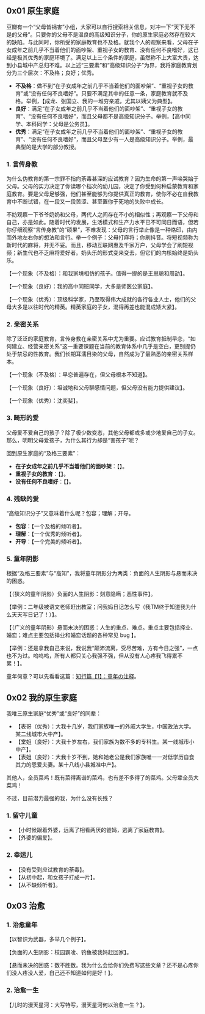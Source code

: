## 0x01 原生家庭

豆瓣有一个“父母皆祸害”小组，大家可以自行搜索相关信息，对冲一下“天下无不是的父母”。只要你的父母不是温良的高级知识分子，你的原生家庭必然存在较大的缺陷。与此同时，你所受的家庭教育也不及格。就我个人的观察来看，父母在子女成年之前几乎不当着他们的面吵架、重视子女的教育、没有任何不良嗜好，这已经是极其优秀的家庭环境了。满足以上三个条件的家庭，虽然称不上大富大贵，达到小县城中产总归不难。以上述“三要素”和“高级知识分子”为界，我将家庭教育划分为三个层次：不及格；良好；优秀。

+ **不及格**：做不到“在子女成年之前几乎不当着他们的面吵架”、“重视子女的教育”或“没有任何不良嗜好”。只要不满足其中的任意一条，家庭教育就不及格。举例，【成龙、张国立、我的一堆穷亲戚，尤其以姨父为典型】。
+ **良好**：满足“在子女成年之前几乎不当着他们的面吵架”、“重视子女的教育”、“没有任何不良嗜好”，而且父母都不是高级知识分子。举例，【高中同学、本科同学：父母是公务员】。
+ **优秀**：满足“在子女成年之前几乎不当着他们的面吵架”、“重视子女的教育”、“没有任何不良嗜好”，而且父母至少有一人是高级知识分子。举例，最典型的是大学的部分教授。

### 1. 言传身教

为什么伪教育的第一宗罪不指向荼毒甚深的应试教育？因为生命的第一声啼哭始于父母。父母的实力决定了你读哪个档次的幼儿园，决定了你受到何种启蒙教育和家庭教育。要是父母足够强，他们甚至能够为你提供真正的教育，使你不必在自我教育中不断试错，在一段又一段苦涩、甚至置你于死地的失败中成长。

不妨观察一下爷爷奶奶和父母，两代人之间存在不小的相似性；再观察一下父母和自己，亦是如此。随着时代的发展，生活模式和生产力水平已不可同日而语，但若你仔细观察“言传身教”的“硕果”，不难发现：父母的言行举止像是一种烙印，由内而外地左右你的想法和言行。举一个例子：父母打麻将；你刷抖音。将短视频称为新时代的麻将，并无不妥。而且，移动互联网惠及千家万户，父母学会了刷短视频；新生代也不乏麻将爱好者。奶头乐的形式变来变去，但它们的内核始终是奶头乐。

【一个现象（不及格）：和我家境相仿的孩子。值得一提的是王思聪和周劼】。

【一个现象（良好）：我的高中同班同学，大多是师医公家庭】。

【一个现象（优秀）：顶级科学家，乃至取得伟大成就的各行各业人士，他们的父母大多是以往时代的精英。精英家庭的子女，混得再差也能混成矮大紧】。

### 2. 亲密关系

除了泛泛的家庭教育，言传身教在亲密关系中尤为重要。应试教育抵制早恋，“如何建立、经营亲密关系”这一重要课题在当前的教育体系中几乎是空白，更别提仍处于禁忌的性教育。我们长期耳濡目染的父母，自然成为了最熟悉的亲密关系样本。

【一个现象（不及格）：早恋普遍存在，但父母根本不知道】。

【一个现象（良好）：坦诚地和父母聊感情问题，但父母没有能力提供建议】。

【一个现象（优秀）：沈奕斐】。

### 3. 畸形的爱

父母爱不爱自己的孩子？除了极少数变态，其他父母都或多或少地爱自己的子女。那么，明明父母爱孩子，为什么其行为却是“害孩子”呢？

回到原生家庭的“及格三要素”：

+ **在子女成年之前几乎不当着他们的面吵架**：【】。
+ **重视子女的教育**：【】。
+ **没有任何不良嗜好**：【】。

### 4. 残缺的爱

“高级知识分子”又意味着什么呢？包容；理解；开导。

+ **包容**：【一个及格的倾听者】。
+ **理解**：【一个优秀的倾听者】。
+ **开导**：【一个完美的倾听者】。

### 5. 童年阴影

根据“及格三要素”与“高知”，我将童年阴影分为两类：负面的人生阴影与悬而未决的困惑。

【（狭义的童年阴影）负面的人生阴影：刻意隐瞒；恶性事件】。

【举例：二年级被语文老师赶出教室；问我妈日记怎么写（我TM终于知道我为什么天天写日记了！）】。

【（广义的童年阴影）悬而未决的困惑：人生的重点、难点。重点主要包括择业、婚恋；难点主要包括择业和婚恋话题的各种常见 bug 】。

【举例：还是拿我自己来说，我说我“颠沛流离，受尽苦难，方有今日之强”，一点也不为过。呜呜呜，所有人都只关心我强不强，但从没有人心疼我飞得累不累！】。

童年何意？可以先看看这篇：[知行篇【1】：童年の注释](https://zhuanlan.zhihu.com/p/533865251)。

## 0x02 我的原生家庭

我唯三原生家庭“优秀”或“良好”的同辈：

+ 【表哥（优秀）：大我十几岁，我们家族唯一的外戚大学生，中国政法大学。某二线城市大中产】。
+ 【堂姐（良好）：大我十岁左右，我们家族为数不多的专科生。某一线城市小中产】。
+ 【表姐（良好）：大我十岁不到，她和她老公是我们家族唯一一对低学历自食其力的恩爱夫妻。某十八线小县城准中产】。

其他人，全员菜鸡！既有菜得离谱的菜鸡，也有差不多得了的菜鸡。父母辈全员大菜鸡！

不过，目前潜力最强的我，为什么没有长残？

### 1. 留守儿童

+ 【小时候跟着外婆，远离了相看两厌的爸妈，逃离了家庭教育】。
+ 【外婆的偏爱】。

### 2. 幸运儿

+ 【没有受到应试教育的荼毒】。
+ 【从初中起，和女孩子打成一片】。
+ 【从不缺倾听者】。

## 0x03 治愈

### 1. 治愈童年

【以智识为武器，多举几个例子】。

【负面的人生阴影：校园霸凌、钓鱼被我妈赶回家】。

【悬而未决的困惑：数不胜数。我为什么会给你们免费写这些文章？还不是心疼你们没人疼没人爱，自己还不知道如何是好！】。

### 2. 治愈一生

【儿时的漫天星河：大写特写，漫天星河何以治愈一生？】。




